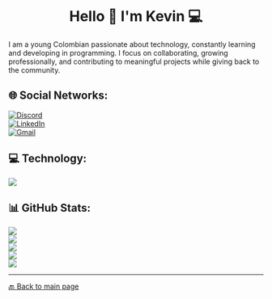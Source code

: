 <h1 align="center">Hello 👋 I'm Kevin 💻</h1>
I am a young Colombian passionate about technology, constantly learning and developing in programming. I focus on collaborating, growing professionally, and contributing to meaningful projects while giving back to the community.  

## 🌐 Social Networks:  
[![Discord](https://img.shields.io/badge/Discord-7289DA?style=for-the-badge&logo=discord&logoColor=white)](https://discordapp.com/users/385181387491246080)  
[![LinkedIn](https://img.shields.io/badge/LinkedIn-0077B5?style=for-the-badge&logo=linkedin&logoColor=white)](https://www.linkedin.com/in/kevin-villegas-666bb61ab/)  
[![Gmail](https://img.shields.io/badge/Gmail-D14836?style=for-the-badge&logo=gmail&logoColor=white)](mailto:kevinvilleperez@gmail.com)  

## 💻 Technology:
<p align="left">
  <a href="https://skillicons.dev">
    <img src="https://skillicons.dev/icons?i=angular,cs,astro,php,bootstrap,docker,dotnet,css,html,js,express,mysql,postgres,mongodb,netlify,nestjs,git,github,postman,vscode,visualstudio,react,prisma,vite,&perline=12" />
  </a>
</p>

## 📊 GitHub Stats:
![](https://github-readme-stats.vercel.app/api?username=kevin-villegas13&theme=radical&hide_border=false&include_all_commits=true&count_private=true)  
![](https://github-readme-streak-stats.herokuapp.com/?user=kevin-villegas13&theme=radical&hide_border=false)  
![](https://github-readme-stats.vercel.app/api/top-langs/?username=kevin-villegas13&theme=dark&hide_border=false&include_all_commits=false&count_private=false&layout=compact)  
![](https://github-contributor-stats.vercel.app/api?username=kevin-villegas13&limit=5&theme=dark&combine_all_yearly_contributions=true)  
[![](https://visitcount.itsvg.in/api?id=kevin-villegas13&icon=0&color=0)](https://visitcount.itsvg.in)  

---
[🔙 Back to main page](README.md)

